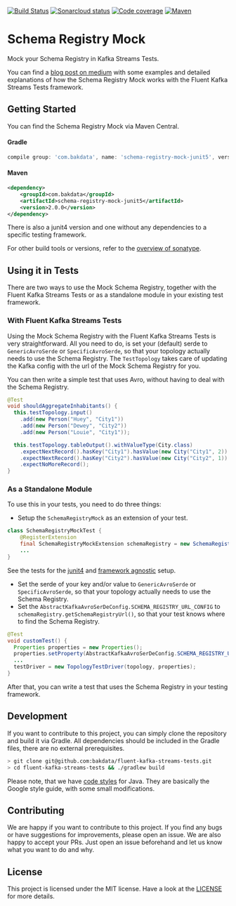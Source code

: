 [![Build Status](https://travis-ci.com/bakdata/fluent-kafka-streams-tests.svg?branch=master)](https://travis-ci.com/bakdata/fluent-kafka-streams-tests)
[![Sonarcloud status](https://sonarcloud.io/api/project_badges/measure?project=com.bakdata.fluent-kafka-streams-tests%3Afluent-kafka-streams-tests&metric=alert_status)](https://sonarcloud.io/dashboard?id=com.bakdata.fluent-kafka-streams-tests%3Afluent-kafka-streams-tests)
[![Code coverage](https://sonarcloud.io/api/project_badges/measure?project=com.bakdata.fluent-kafka-streams-tests%3Afluent-kafka-streams-tests&metric=coverage)](https://sonarcloud.io/dashboard?id=com.bakdata.fluent-kafka-streams-tests%3Afluent-kafka-streams-tests)
[![Maven](https://img.shields.io/maven-central/v/com.bakdata.fluent-kafka-streams-tests/schema-registry-mock.svg)](https://search.maven.org/search?q=g:com.bakdata.fluent-kafka-streams-tests%20AND%20a:schema-registry-mock&core=gav)

Schema Registry Mock
====================

Mock your Schema Registry in Kafka Streams Tests.

You can find a [blog post on medium](https://medium.com/bakdata/transparent-schema-registry-for-kafka-streams-6b43a3e7a15c) with some examples and detailed explanations of how the Schema Registry Mock works with the Fluent Kafka Streams Tests framework.

## Getting Started
You can find the Schema Registry Mock via Maven Central. 

#### Gradle
```gradle
compile group: 'com.bakdata', name: 'schema-registry-mock-junit5', version: '2.0.0'
```

#### Maven
```xml
<dependency>
    <groupId>com.bakdata</groupId>
    <artifactId>schema-registry-mock-junit5</artifactId>
    <version>2.0.0</version>
</dependency>
```

There is also a junit4 version and one without any dependencies to a specific testing framework.

For other build tools or versions, refer to the [overview of sonatype](https://search.maven.org/search?q=g:com.bakdata.fluent-kafka-streams-tests%20AND%20a:schema-registry-mock*&core=gav).

## Using it in Tests

There are two ways to use the Mock Schema Registry, 
together with the Fluent Kafka Streams Tests 
or as a standalone module in your existing test framework.

### With Fluent Kafka Streams Tests

Using the Mock Schema Registry with the Fluent Kafka Streams Tests is very straightforward.
All you need to do, is set your (default) serde to `GenericAvroSerde` or `SpecificAvroSerde`, so that your topology actually needs to use the Schema Registry.
The `TestTopology` takes care of updating the Kafka config with the url of the Mock Schema Registry for you.

You can then write a simple test that uses Avro, without having to deal with the Schema Registry.

```java
@Test
void shouldAggregateInhabitants() {
  this.testTopology.input()
    .add(new Person("Huey", "City1"))
    .add(new Person("Dewey", "City2"))
    .add(new Person("Louie", "City1"));

  this.testTopology.tableOutput().withValueType(City.class)
    .expectNextRecord().hasKey("City1").hasValue(new City("City1", 2))
    .expectNextRecord().hasKey("City2").hasValue(new City("City2", 1))
    .expectNoMoreRecord();
}
```

 
### As a Standalone Module 
To use this in your tests, you need to do three things: 

- Setup the `SchemaRegistryMock` as an extension of your test.
```java
class SchemaRegistryMockTest {
    @RegisterExtension
    final SchemaRegistryMockExtension schemaRegistry = new SchemaRegistryMockExtension();
    ...
}
```
See the tests for the [junit4](../schema-registry-mock-junit4/src/test/java/com/bakdata/schemaregistrymock/junit4/SchemaRegistryMockRuleTest.java) and [framework agnostic](../schema-registry-mock/src/test/java/com/bakdata/schemaregistrymock/SchemaRegistryMockTest.java) setup.
 - Set the serde of your key and/or value to `GenericAvroSerde` or `SpecificAvroSerde`, so that your topology actually needs to use the Schema Registry.
 - Set the `AbstractKafkaAvroSerDeConfig.SCHEMA_REGISTRY_URL_CONFIG` to `schemaRegistry.getSchemaRegistryUrl()`, so that your test knows where to find the Schema Registry.
```java
@Test
void customTest() {
  Properties properties = new Properties();
  properties.setProperty(AbstractKafkaAvroSerDeConfig.SCHEMA_REGISTRY_URL_CONFIG, this.getSchemaRegistryUrl());
  ...
  testDriver = new TopologyTestDriver(topology, properties);
}
```

After that, you can write a test that uses the Schema Registry in your testing framework. 


## Development

If you want to contribute to this project, you can simply clone the repository and build it via Gradle.
All dependencies should be included in the Gradle files, there are no external prerequisites.

```bash
> git clone git@github.com:bakdata/fluent-kafka-streams-tests.git
> cd fluent-kafka-streams-tests && ./gradlew build
```

Please note, that we have [code styles](https://github.com/bakdata/bakdata-code-styles) for Java.
They are basically the Google style guide, with some small modifications.

## Contributing

We are happy if you want to contribute to this project.
If you find any bugs or have suggestions for improvements, please open an issue.
We are also happy to accept your PRs.
Just open an issue beforehand and let us know what you want to do and why.

## License
This project is licensed under the MIT license.
Have a look at the [LICENSE](https://github.com/bakdata/fluent-kafka-streams-tests/blob/master/LICENSE) for more details.
